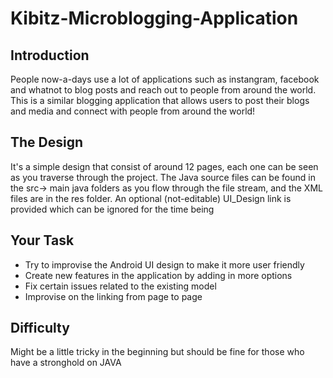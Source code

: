 # Kibitz-Microblogging-Application
## Introduction
People now-a-days use a lot of applications such as instangram, facebook and whatnot to blog posts and reach out to people from around the world. This is a similar blogging application that allows users to post their blogs and media and connect with people from around the world!

## The Design
It's a simple design that consist of around 12 pages, each one can be seen as you traverse through the project. The Java source files can be found in the src-> main java folders as you flow through the file stream, and the XML files are in the res folder. An optional (not-editable) UI_Design link is provided which can be ignored for the time being

## Your Task
- Try to improvise the Android UI design to make it more user friendly
- Create new features in the application by adding in more options 
- Fix certain issues related to the existing model
- Improvise on the linking from page to page

## Difficulty
Might be a little tricky in the beginning but should be fine for those who have a stronghold on JAVA
